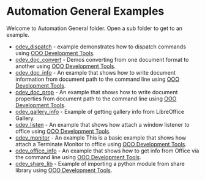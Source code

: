 # Automation General Examples

Welcome to Automation General folder. Open a sub folder to get to an example.

- [odev_dispatch](./odev_dispatch/) - example demonstrates how to dispatch commands using [OOO Development Tools].
- [odev_doc_convert](./odev_doc_convert/) - Demos converting from one document format to another using [OOO Development Tools].
- [odev_doc_info](./odev_doc_info/) - An example that shows how to write document information from document path to the command line using [OOO Development Tools].
- [odev_doc_prop](./odev_doc_prop/) - An example that shows how to write document properties from document path to the command line using [OOO Development Tools].
- [odev_gallery_info](./odev_gallery_info/) - Example of getting gallery info from LibreOffice Gallery.
- [odev_listen](./odev_listen/) - An example that shows how attach a window listener to office using [OOO Development Tools].
- [odev_monitor](./odev_monitor) - An example This is a basic example that shows how attach a Terminate Monitor to office using [OOO Development Tools].
- [odev_office_info](./odev_office_info/) - An example that shows how to get info from Office via the command line using [OOO Development Tools].
- [odev_share_lib](./odev_share_lib/) - Example of importing a python module from share library using [OOO Development Tools].

[OOO Development Tools]: https://python-ooo-dev-tools.readthedocs.io/en/latest/
